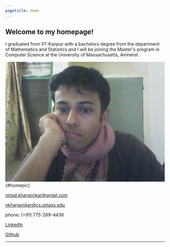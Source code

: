 ```yaml
---
pagetitle: Home
---
```


## Welcome to my homepage!

I graduated from IIT-Kanpur with a bachelors degree from the department of
Mathematics and Statistics and I will be joining the Master's program in Computer
 Science at the University of Massachusetts, Amherst. 


![home](./images/ninad_home.jpg){#homepic}


ninad.khargonkar@gmail.com  

nkhargonkar@cs.umass.edu

phone: (+91) 775-289-4436

[LinkedIn](https://www.linkedin.com/in/ninadkhargonkar/)

[Github](https://github.com/ninception)

---


